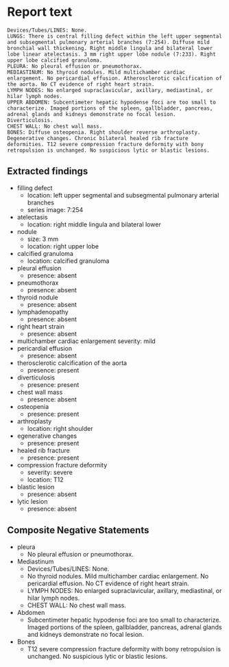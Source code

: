 # Report text

```text
Devices/Tubes/LINES: None.
LUNGS: There is central filling defect within the left upper segmental and subsegmental pulmonary arterial branches (7:254). Diffuse mild bronchial wall thickening. Right middle lingula and bilateral lower lobe linear atelectasis. 3 mm right upper lobe nodule (7:233). Right upper lobe calcified granuloma.
PLEURA: No pleural effusion or pneumothorax.
MEDIASTINUM: No thyroid nodules. Mild multichamber cardiac enlargement. No pericardial effusion. Atherosclerotic calcification of the aorta. No CT evidence of right heart strain.
LYMPH NODES: No enlarged supraclavicular, axillary, mediastinal, or hilar lymph nodes.
UPPER ABDOMEN: Subcentimeter hepatic hypodense foci are too small to characterize. Imaged portions of the spleen, gallbladder, pancreas, adrenal glands and kidneys demonstrate no focal lesion. Diverticulosis.
CHEST WALL: No chest wall mass.
BONES: Diffuse osteopenia. Right shoulder reverse arthroplasty. Degenerative changes. Chronic bilateral healed rib fracture deformities. T12 severe compression fracture deformity with bony retropulsion is unchanged. No suspicious lytic or blastic lesions.
```

## Extracted findings

- filling defect
  - location: left upper segmental and subsegmental pulmonary arterial branches
  - series image: 7:254
- atelectasis
  - location: right middle lingula and bilateral lower
- nodule
  - size: 3 mm
  - location: right upper lobe
- calcified granuloma
  - location: calcified granuloma
- pleural effusion
  - presence: absent
- pneumothorax
  - presence: absent
- thyroid nodule
  - presence: absent
- lymphadenopathy
  - presence: absent
- right heart strain
  - presence: absent
- multichamber cardiac enlargement
  severity: mild
- pericardial effusion
  - presence: absent
- therosclerotic calcification of the aorta
  - presence: present
- diverticulosis
  - presence: present
- chest wall mass
  - presence: absent
- osteopenia
  - presence: present
- arthroplasty
  - location: right shoulder
- egenerative changes
  - presence: present
- healed rib fracture
  - presence: present
- compression fracture deformity
  - severity: severe
  - location: T12
- blastic lesion
  - presence: absent
- lytic lesion
  - presence: absent

## Composite Negative Statements

- pleura
  - No pleural effusion or pneumothorax.
- Mediastinum
  - Devices/Tubes/LINES: None.
  - No thyroid nodules. Mild multichamber cardiac enlargement. No pericardial effusion. No CT evidence of right heart strain.
  - LYMPH NODES: No enlarged supraclavicular, axillary, mediastinal, or hilar lymph nodes.
  - CHEST WALL: No chest wall mass.
- Abdomen
  - Subcentimeter hepatic hypodense foci are too small to characterize. Imaged portions of the spleen, gallbladder, pancreas, adrenal glands and kidneys demonstrate no focal lesion.
- Bones
  - T12 severe compression fracture deformity with bony retropulsion is unchanged. No suspicious lytic or blastic lesions.
